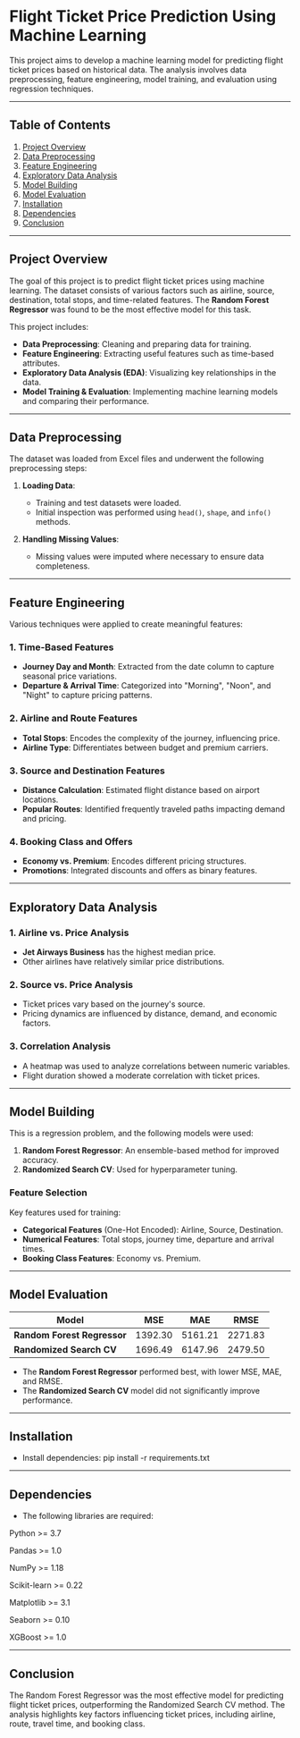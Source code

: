 # Flight Ticket Price Prediction Using Machine Learning

This project aims to develop a machine learning model for predicting flight ticket prices based on historical data. The analysis involves data preprocessing, feature engineering, model training, and evaluation using regression techniques.

---

## Table of Contents
1. [Project Overview](#project-overview)
2. [Data Preprocessing](#data-preprocessing)
3. [Feature Engineering](#feature-engineering)
4. [Exploratory Data Analysis](#exploratory-data-analysis)
5. [Model Building](#model-building)
6. [Model Evaluation](#model-evaluation)
7. [Installation](#installation)
8. [Dependencies](#dependencies)
9. [Conclusion](@conclusion)

---

## Project Overview

The goal of this project is to predict flight ticket prices using machine learning. The dataset consists of various factors such as airline, source, destination, total stops, and time-related features. The **Random Forest Regressor** was found to be the most effective model for this task.

This project includes:
- **Data Preprocessing**: Cleaning and preparing data for training.
- **Feature Engineering**: Extracting useful features such as time-based attributes.
- **Exploratory Data Analysis (EDA)**: Visualizing key relationships in the data.
- **Model Training & Evaluation**: Implementing machine learning models and comparing their performance.

---

## Data Preprocessing

The dataset was loaded from Excel files and underwent the following preprocessing steps:
1. **Loading Data**:
   - Training and test datasets were loaded.
   - Initial inspection was performed using `head()`, `shape`, and `info()` methods.
   
2. **Handling Missing Values**:
   - Missing values were imputed where necessary to ensure data completeness.

---

## Feature Engineering

Various techniques were applied to create meaningful features:

### **1. Time-Based Features**
- **Journey Day and Month**: Extracted from the date column to capture seasonal price variations.
- **Departure & Arrival Time**: Categorized into "Morning", "Noon", and "Night" to capture pricing patterns.

### **2. Airline and Route Features**
- **Total Stops**: Encodes the complexity of the journey, influencing price.
- **Airline Type**: Differentiates between budget and premium carriers.

### **3. Source and Destination Features**
- **Distance Calculation**: Estimated flight distance based on airport locations.
- **Popular Routes**: Identified frequently traveled paths impacting demand and pricing.

### **4. Booking Class and Offers**
- **Economy vs. Premium**: Encodes different pricing structures.
- **Promotions**: Integrated discounts and offers as binary features.

---

## Exploratory Data Analysis

### **1. Airline vs. Price Analysis**
- **Jet Airways Business** has the highest median price.
- Other airlines have relatively similar price distributions.

### **2. Source vs. Price Analysis**
- Ticket prices vary based on the journey's source.
- Pricing dynamics are influenced by distance, demand, and economic factors.

### **3. Correlation Analysis**
- A heatmap was used to analyze correlations between numeric variables.
- Flight duration showed a moderate correlation with ticket prices.

---

## Model Building

This is a regression problem, and the following models were used:

1. **Random Forest Regressor**: An ensemble-based method for improved accuracy.
2. **Randomized Search CV**: Used for hyperparameter tuning.

### **Feature Selection**
Key features used for training:
- **Categorical Features** (One-Hot Encoded): Airline, Source, Destination.
- **Numerical Features**: Total stops, journey time, departure and arrival times.
- **Booking Class Features**: Economy vs. Premium.

---

## Model Evaluation

| Model                  | MSE          | MAE         | RMSE         |
|------------------------|-------------|-------------|-------------|
| **Random Forest Regressor** | 1392.30     | 5161.21     | 2271.83     |
| **Randomized Search CV**    | 1696.49     | 6147.96     | 2479.50     |

- The **Random Forest Regressor** performed best, with lower MSE, MAE, and RMSE.
- The **Randomized Search CV** model did not significantly improve performance.

---

## Installation

- Install dependencies:
pip install -r requirements.txt

---

## Dependencies

- The following libraries are required:

Python >= 3.7

Pandas >= 1.0

NumPy >= 1.18

Scikit-learn >= 0.22

Matplotlib >= 3.1

Seaborn >= 0.10

XGBoost >= 1.0

---

## Conclusion

The Random Forest Regressor was the most effective model for predicting flight ticket prices, outperforming the Randomized Search CV method. The analysis highlights key factors influencing ticket prices, including airline, route, travel time, and booking class.


